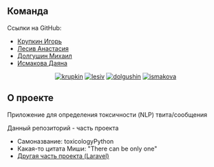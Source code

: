 
## Команда
Ссылки на GitHub:
- [Крупкин Игорь](https://github.com/Cuberian)
- [Лесив Анастасия](https://github.com/Augen-Auf)
- [Долгушин Михаил](https://github.com/mihatronych) 
- [Исмакова Даяна](https://github.com/ISMAKOVA)

<p align="center">
<a href="https://vk.com/cuberian"><img src="https://img.shields.io/badge/krupkin-vk-blue" alt="krupkin"></a>
<a href="https://vk.com/id241168145"><img src="https://img.shields.io/badge/lesiv-vk-blue" alt="lesiv"></a>
<a href="https://vk.com/mdliberateanimals"><img src="https://img.shields.io/badge/dolgushin-vk-blue" alt="dolgushin"></a>
<a href="https://vk.com/ismaakova"><img src="https://img.shields.io/badge/ismakova-vk-blue" alt="ismakova"></a>
</p>


## О проекте

Приложение для определения токсичности (NLP) твита/сообщения

Данный репозиторий - часть проекта
- Самоназвание: toxicologyPython
- Какая-то цитата Миши: "There can be only one"
- [Другая часть проекта (Laravel)](https://github.com/Cuberian/ITSolutionProject)